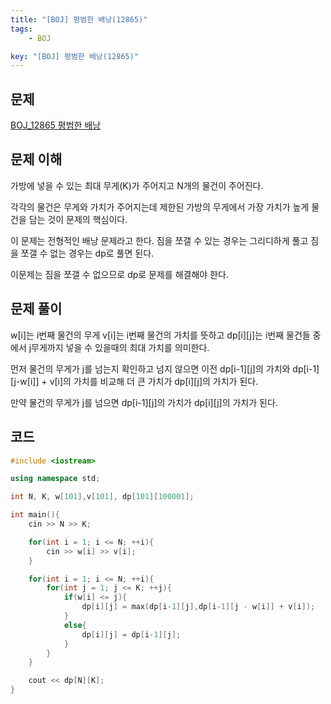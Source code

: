 ```yaml
---
title: "[BOJ] 평범한 배낭(12865)"
tags: 
    - BOJ

key: "[BOJ] 평범한 배낭(12865)"
---
```


## 문제

[BOJ_12865 평범한 배낭](https://www.acmicpc.net/problem/12865)<br>

<!--more-->

## 문제 이해

가방에 넣을 수 있는 최대 무게(K)가 주어지고 N개의 물건이 주어진다.

각각의 물건은 무게와 가치가 주어지는데 제한된 가방의 무게에서 가장 가치가 높게 물건을 담는 것이 문제의 핵심이다.

이 문제는 전형적인 배낭 문제라고 한다. 짐을 쪼갤 수 있는 경우는 그리디하게 풀고 짐을 쪼갤 수 없는 경우는 dp로 풀면 된다.

이문제는 짐을 쪼갤 수 없으므로 dp로 문제를 해결해야 한다.

## 문제 풀이

w[i]는 i번째 물건의 무게 v[i]는 i번째 물건의 가치를 뜻하고 dp[i][j]는 i번째 물건들 중에서 j무게까지 넣을 수 있을때의 최대 가치를 의미한다.

먼저 물건의 무게가 j를 넘는지 확인하고 넘지 않으면 이전 dp[i-1][j]의 가치와 dp[i-1][j-w[i]] + v[i]의 가치를 비교해 더 큰 가치가 dp[i][j]의 가치가 된다.

만약 물건의 무게가 j를 넘으면 dp[i-1][j]의 가치가 dp[i][j]의 가치가 된다.



## 코드

```cpp
#include <iostream>

using namespace std;

int N, K, w[101],v[101], dp[101][100001];

int main(){
    cin >> N >> K;

    for(int i = 1; i <= N; ++i){
        cin >> w[i] >> v[i];
    }

    for(int i = 1; i <= N; ++i){
        for(int j = 1; j <= K; ++j){
            if(w[i] <= j){
                dp[i][j] = max(dp[i-1][j],dp[i-1][j - w[i]] + v[i]);
            }
            else{
                dp[i][j] = dp[i-1][j];
            }
        }
    }

    cout << dp[N][K];
}

```
